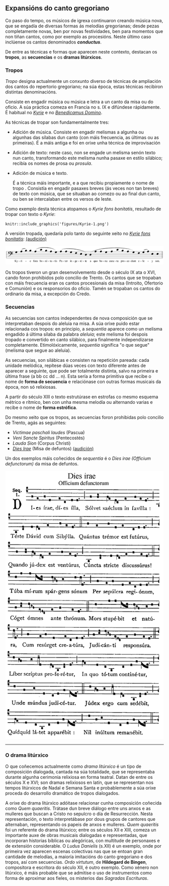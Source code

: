 


## Expansións do canto gregoriano

Co paso do tempo, os músicos de igrexa continuaron creando música nova, que se engadía de diversas formas ás melodías gregorianas; desde pezas completamente novas, ben por novas festividades, ben para momentos que non tiñan cantos, como por exemplo as procesións. Neste último caso inclúense os cantos denominados ***conductus***.

De entre as técnicas e formas que aparecen neste contexto, destacan os **tropos**, as **secuencias** e os **dramas litúrxicos**.

### Tropos

 *Tropo* designa actualmente un conxunto diverso de técnicas de ampliación dos cantos do repertorio gregoriano; na súa época, estas técnicas recibiron distintas denominacións. 

Consiste en engadir música ou música e letra a un canto da misa ou do oficio. A súa práctica comeza en Francia no s. IX e difúndese rápidamente. É habitual no [*Kyrie*](https://open.spotify.com/track/0wTT2YyDjlqmjHe1HOIacE) e no [*Benedicamus Domino*](https://es.wikipedia.org/wiki/Benedicamus_domino).

As técnicas de tropar son fundamentalmente tres:

- Adición de música.  Consiste en engadir melismas a algunha ou algunhas das sílabas dun canto (con máis frecuencia, as últimas ou as primeiras). É a máis antiga e foi en orixe unha técnica de improvisación

- Adición de texto: neste caso, non se engade un melisma senón texto nun canto, transformando este melisma nunha pasaxe en estilo silábico; recibía os nomes de prosa ou *prosula*.

- Adición de música e texto.

  É a técnica máis importante, e a que recibiu propiamente o nome de tropo . Consistía en engadir pasaxes breves (ás veces non tan breves) de texto con música, que se situaban ao comezo ou ao final dun canto, ou ben se intercalaban entre os versos de leste.

Como exemplo desta técnica atopamos o *Kyrie fons bonitatis*, resultado de tropar con texto o *Kyrie*:

```{r kyrie-1, echo=FALSE, fig.align='center', fig.pos='ht',  fig.cap="Melodía orixinal do *Kyrie*", fig.scap="Melodía do *Kyrie*", out.width="50%"}
knitr::include_graphics('figures/Kyrie-1.png')
```
<!--
![Melodía do kyrie](figures/ud-03/Kyrie-1.png)
-->
A versión tropada, quedaría polo tanto do seguinte xeito no [*Kyrie fons bonitatis*](https://es.wikipedia.org/wiki/Kyrie_eleison "Enlace á Wikipedia"): [(audición)](https://open.spotify.com/track/74ztOxzqhvEStzW4pqZII0?si=fbe1ed03f9bf4d6c "Enlace á audición no Spotify")

![Exemplo de tropo: Kyrie fons bonitatis](figures/ud-03/Kyrie-fons-bonitatis.png)

Os tropos tiveron un gran desenvolvemento desde o século IX ata o XVI, cando foron prohibidos polo concilio de Trento. Os cantos que se tropaban con máis frecuencia eran os cantos procesionais da misa (Introito, Ofertorio e Comunión) e os responsorios do oficio. Tamén se tropaban os cantos do ordinario da misa, a excepción do Credo.

### Secuencias

As secuencias son cantos independentes de nova composición que se interpretaban despois do aleluia na misa. A súa orixe puido estar relacionada cos tropos: en principio, a *sequentia* aparece como un melisma engadido á última sílaba da palabra *aleluia*; este melisma foi despois tropado e convertido en canto silábico, para finalmente independizarse completamente. Etimolóxicamente, *sequentia* significa "o que segue" (melisma que segue ao aleluia).

As secuencias, son silábicas e consisten na repetición pareada: cada unidade melódica, repítese dúas veces con texto diferente antes de aparecer a seguinte, que pode ser totalmente distinta, salvo na primeira e última frase (a bb cc dd … n). Esta sería a forma primitiva que recibe o nome de **forma de secuencia** e relaciónase con outras formas musicais da época, non só relixiosas.

A partir do século XIII o texto estrutúrase en estrofas co mesmo esquema métrico e rítmico, ben con unha mesma melodía ou alternando varias e recibe o nome de **forma estrófica**.

Do mesmo xeito que os tropos, as secuencias foron prohibidas polo concilio de Trento, agás as seguintes:

- *Victimae paschali laudes* (Pascua)
- *Veni Sancte Spiritus* (Pentecostés)
- *Lauda Sion* (Corpus Christi)
- [*Dies Irae*](https://gl.wikipedia.org/wiki/Dies_irae "Enlace á wikipedia") (Misa de defuntos) [(audición)](https://open.spotify.com/track/7IDZBDMZEkVzqHx3gpQ9yj?si=ca6c04c67bbc4f23 "Enlace á audición no Spotify")



Un dos exemplos máis coñecidos de *sequentia* é o *Dies irae (Officium defunctorum)* da misa de defuntos.

![Exemplo de secuencia: "Dies irae" da misa de defuntos](figures/ud-03/Dies-irae.png)

---



### O drama litúrxico

O que coñecemos actualmente como *drama litúrxico* é un tipo de composición dialogada, cantada na súa totalidade, que se representaba durante algunha cerimonia relixiosa en forma teatral. Datan de entre os séculos X e XVI; son dramas relixiosos en latín, que se representan nos tempos litúrxicos de Nadal e Semana Santa e probablemente a súa orixe proceda do desarrollo dramático de tropos dialogados.

A orixe do drama litúrxico adóitase relacionar cunha composición coñecida como *Quem quaeritis*. Trátase dun breve diálogo entre uns anxos e as mulleres que buscan a Cristo no sepulcro o día de Resurrección.  Nesta representación, o texto interpretábase por dous grupos de cantores que alternaban, representando os papeis de anxos e mulleres. *Quem quaeritis* foi un referente do drama litúrxico; entre os séculos XII e XIII, comeza un importante auxe de obras musicais dialogadas e representadas, que incorporan historias bíblicas ou alegóricas, con multitude de personaxes e de extensión considerable. O *Ludus Danielis* (s.XII) é un exemplo, onde por primeira vez aparecen escenas colectivas nas que se entoan gran cantidade de melodías, a maioría imitacións do canto gregoriano e dos tropos, así com secuencias. *Ordo virtutum*, de **Hildegard de Bingen**, compositora e escritora do século XII, é outro exemplo. Como xénero non litúrxico, é máis probable que se admitise o uso de instrumentos como forma de aproximar aos fieles, os misterios das *Sagradas Escrituras*.



